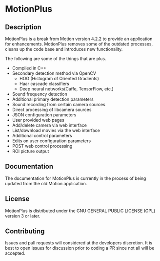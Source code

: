 MotionPlus
=============

## Description

MotionPlus is a break from Motion version 4.2.2 to provide an application for enhancements.  MotionPlus removes some of the outdated processes, cleans up the code base and introduces new functionality.

The following are some of the things that are plus.
- Compiled in C++
- Secondary detection method via OpenCV
  - HOG (Histogram of Oriented Gradients)
  - Haar cascade classifiers
  - Deep neural networks(Caffe, TensorFlow, etc.)
- Sound frequency detection
- Additional primary detection parameters
- Sound recording from certain camera sources
- Direct processing of libcamera sources
- JSON configuration parameters
- User provided web pages
- Add/delete camera via web interface
- List/download movies via the web interface
- Additional control parameters
- Edits on user configuration parameters
- POST web control processing
- ROI picture output

## Documentation

The documentation for MotionPlus is currently in the process of being updated from the old
Motion application.

## License

MotionPlus is distributed under the GNU GENERAL PUBLIC LICENSE (GPL) version 3 or later.

## Contributing

Issues and pull requests will considered at the developers discretion.  It is best to open issues for discussion prior to coding a PR since not all will be accepted.


